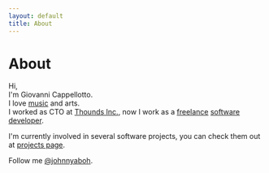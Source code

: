 ```yaml
---
layout: default
title: About
---
```


[music]: /music.html "Music"
[thounds]: http://thounds.com "Thounds Inc."
[projects]: /projects.html "Projects"
[twitter]: http://twitter.com/johnnyaboh
[linkedin]: http://www.linkedin.com/in/gcappellotto
[github]: http://github.com/potomak

# About

Hi,<br />
I'm Giovanni Cappellotto.<br />
I love [music][music] and arts.<br />
I worked as CTO at [Thounds Inc.][thounds], now I work as a [freelance][linkedin] [software developer][github].

I'm currently involved in several software projects, you can check them out at [projects page][projects].

Follow me [@johnnyaboh][twitter].
